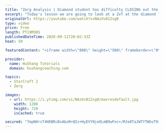```yaml
---
title: "Zerg Analysis | Diamond student has difficulty CLOSING out the MATCH [Starcraft 2]"
excerpt: "Today's lesson we are going to look at a ZvT at the diamond level focusing on the Zerg Analysis. The zerg manages to get into a very strong position but has difficulty closing it out. Let's learn how we can approach this scenario better!  Zerg Analysis | Diamond student has difficulty CLOSING out the"
originalUrl: https://youtube.com/watch?v=NAzXv812sg0
type: video
price: Free
length: PT19M30S
publishedDateTime: 2020-09-11T20:02:33Z
heat: 50

featuredContent: "<iframe width=\"800\" height=\"500\" frameborder=\"0\" src=\"https://www.youtube.com/embed/NAzXv812sg0\" allow=\"accelerometer; autoplay; encrypted-media; gyroscope; picture-in-picture\" allowfullscreen></iframe>"

provider:
  name: HuShang Tutorials
  domain: hushangcoaching.com

topics:
  - StarCraft 2
  - Zerg

images:
  - url: https://i.ytimg.com/vi/NAzXv812sg0/maxresdefault.jpg
    width: 1280
    height: 720
    isCached: true

secured: "7mpNHrsT4HEBRcBvAboR+QIx+HyEVYNjeOLmB9wFnc+/MJe8TaJWTYTWbvT9imlhbilQ1OcQAQi6Uhgg8rb2X8AvuypnBRBq5/KHwJ0AOEYJ4urklGNxOJulWXUs5mYrCawLi6mal/4eRFkpo5Zh88U4qLcR1dkFP19xJzHuVmRGObQpAqbWA6/uq3goFI9Am2UHLmxsB4sL7l5RmypWnNm2w/HZuDff+IP5iVJww9lJybeQcjG1a78M6kNbCBze1YXpRi3ywEHJVqhv0Nt0VUPeTCSwStjRLav90ENHz7X+FGSy7aUL3DPI9sbKRC1DVW7Jas7Lr5486p8aR87Uba9yK8OSbP7MP9y0yikT/2vtGxgIaXFHTDuv4JGsXPMk+wQnPToLWK5iYPAXaPtXV2ZUKgMEoLhSMnYmjzdGyic=;4YSVgHZijgaob+0M1fBr4Q=="
---
```


